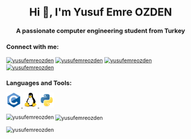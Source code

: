 <h1 align="center">Hi 👋, I'm Yusuf Emre OZDEN</h1>
<h3 align="center">A passionate computer engineering student from Turkey</h3>

<h3 align="left">Connect with me:</h3>
<p align="left">
<a href="https://dev.to/yusufemreozden" target="blank"><img align="center" src="https://raw.githubusercontent.com/rahuldkjain/github-profile-readme-generator/master/src/images/icons/Social/devto.svg" alt="yusufemreozden" height="30" width="40" /></a>
<a href="https://twitter.com/yusufemreozden" target="blank"><img align="center" src="https://raw.githubusercontent.com/rahuldkjain/github-profile-readme-generator/master/src/images/icons/Social/twitter.svg" alt="yusufemreozden" height="30" width="40" /></a>
<a href="https://linkedin.com/in/yusufemreozden" target="blank"><img align="center" src="https://raw.githubusercontent.com/rahuldkjain/github-profile-readme-generator/master/src/images/icons/Social/linked-in-alt.svg" alt="yusufemreozden" height="30" width="40" /></a>
<a href="https://instagram.com/yusufemreozden" target="blank"><img align="center" src="https://raw.githubusercontent.com/rahuldkjain/github-profile-readme-generator/master/src/images/icons/Social/instagram.svg" alt="yusufemreozden" height="30" width="40" /></a>
</p>

<h3 align="left">Languages and Tools:</h3>
<p align="left"> <a href="https://www.cprogramming.com/" target="_blank" rel="noreferrer"> <img src="https://raw.githubusercontent.com/devicons/devicon/master/icons/c/c-original.svg" alt="c" width="40" height="40"/> </a> <a href="https://www.linux.org/" target="_blank" rel="noreferrer"> <img src="https://raw.githubusercontent.com/devicons/devicon/master/icons/linux/linux-original.svg" alt="linux" width="40" height="40"/> </a> <a href="https://www.python.org" target="_blank" rel="noreferrer"> <img src="https://raw.githubusercontent.com/devicons/devicon/master/icons/python/python-original.svg" alt="python" width="40" height="40"/> </a> </p>

<p><img align="left" src="https://github-readme-stats.vercel.app/api/top-langs?username=yusufemreozden&show_icons=true&locale=en&layout=compact" alt="yusufemreozden" /></p>

<p>&nbsp;<img align="center" src="https://github-readme-stats.vercel.app/api?username=yusufemreozden&show_icons=true&locale=en" alt="yusufemreozden" /></p>

<p><img align="center" src="https://github-readme-streak-stats.herokuapp.com/?user=yusufemreozden&" alt="yusufemreozden" /></p>
